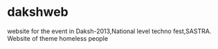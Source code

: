 dakshweb
========

website for the event in Daksh-2013,National level techno fest,SASTRA. Website of theme homeless people
